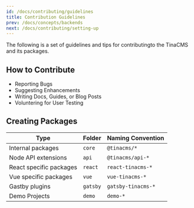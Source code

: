 ```yaml
---
id: /docs/contributing/guidelines
title: Contribution Guidelines
prev: /docs/concepts/backends
next: /docs/contributing/setting-up
---
```


The following is a set of guidelines and tips for contributingto the TinaCMS and its packages.

## How to Contribute

- Reporting Bugs
- Suggesting Enhancements
- Writing Docs, Guides, or Blog Posts
- Voluntering for User Testing

## Creating Packages

| Type                    | Folder   | Naming Convention  |
| ----------------------- | -------- | ------------------ |
| Internal packages       | `core`   | `@tinacms/*`       |
| Node API extensions     | `api`    | `@tinacms/api-*`   |
| React specific packages | `react`  | `react-tinacms-*`  |
| Vue specific packages   | `vue`    | `vue-tinacms-*`    |
| Gastby plugins          | `gatsby` | `gatsby-tinacms-*` |
| Demo Projects           | `demo`   | `demo-*`           |
